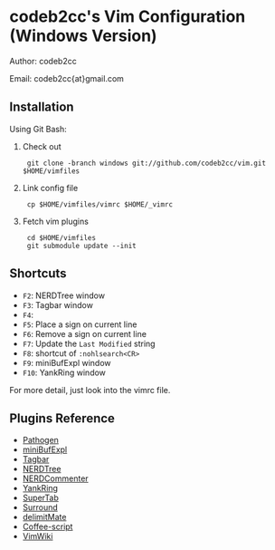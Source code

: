 codeb2cc's Vim Configuration (Windows Version)
==============================================
Author: codeb2cc

Email: codeb2cc{at}gmail.com

Installation
--------------------
Using Git Bash:

1. Check out

        git clone -branch windows git://github.com/codeb2cc/vim.git $HOME/vimfiles

2. Link config file

        cp $HOME/vimfiles/vimrc $HOME/_vimrc

3. Fetch vim plugins

        cd $HOME/vimfiles
        git submodule update --init

Shortcuts
---------

* `F2`: NERDTree window
* `F3`: Tagbar window
* `F4`:
* `F5`: Place a sign on current line
* `F6`: Remove a sign on current line
* `F7`: Update the `Last Modified` string
* `F8`: shortcut of `:nohlsearch<CR>`
* `F9`: miniBufExpl window
* `F10`: YankRing window

For more detail, just look into the vimrc file.

Plugins Reference
-----------------

* [Pathogen](https://github.com/tpope/vim-pathogen)
* [miniBufExpl](https://github.com/fholgado/minibufexpl.vim)
* [Tagbar](https://github.com/majutsushi/tagbar)
* [NERDTree](https://github.com/scrooloose/nerdtree)
* [NERDCommenter](https://github.com/scrooloose/nerdcommenter)
* [YankRing](https://github.com/vim-scripts/YankRing.vim)
* [SuperTab](https://github.com/ervandew/supertab)
* [Surround](https://github.com/tpope/vim-surround)
* [delimitMate](https://github.com/Raimondi/delimitMate)
* [Coffee-script](https://github.com/kchmck/vim-coffee-script)
* [VimWiki](http://code.google.com/p/vimwiki/)

